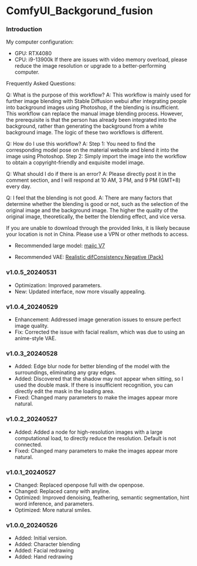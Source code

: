 # ComfyUI_Backgorund_fusion

### Introduction

My computer configuration:
- GPU: RTX4080
- CPU: i9-13900k
If there are issues with video memory overload, please reduce the image resolution or upgrade to a better-performing computer.

Frequently Asked Questions:

Q: What is the purpose of this workflow?
A: This workflow is mainly used for further image blending with Stable Diffusion webui after integrating people into background images using Photoshop, if the blending is insufficient. This workflow can replace the manual image blending process. However, the prerequisite is that the person has already been integrated into the background, rather than generating the background from a white background image. The logic of these two workflows is different.

Q: How do I use this workflow?
A: Step 1: You need to find the corresponding model pose on the material website and blend it into the image using Photoshop. Step 2: Simply import the image into the workflow to obtain a copyright-friendly and exquisite model image.

Q: What should I do if there is an error?
A: Please directly post it in the comment section, and I will respond at 10 AM, 3 PM, and 9 PM (GMT+8) every day.

Q: I feel that the blending is not good. 
A: There are many factors that determine whether the blending is good or not, such as the selection of the original image and the background image. The higher the quality of the original image, theoretically, the better the blending effect, and vice versa.

If you are unable to download through the provided links, it is likely because your location is not in China. Please use a VPN or other methods to access.

- Recommended large model: [majic V7](https://www.liblib.art/modelinfo/bced6d7ec1460ac7b923fc5bc95c4540)

- Recommended VAE: [Realistic difConsistency Negative (Pack)](https://www.liblib.art/modelinfo/232ff495f7c14381910dc6f4df78a7ab)

### v1.0.5_20240531
- Optimization: Improved parameters.
- New: Updated interface, now more visually appealing.

### v1.0.4_20240529
- Enhancement: Addressed image generation issues to ensure perfect image quality.
- Fix: Corrected the issue with facial realism, which was due to using an anime-style VAE.

### v1.0.3_20240528
- Added: Edge blur node for better blending of the model with the surroundings, eliminating any gray edges.
- Added: Discovered that the shadow may not appear when sitting, so I used the double mask. If there is insufficient recognition, you can directly edit the mask in the loading area.
- Fixed: Changed many parameters to make the images appear more natural.

### v1.0.2_20240527
- Added: Added a node for high-resolution images with a large computational load, to directly reduce the resolution. Default is not connected.
- Fixed: Changed many parameters to make the images appear more natural.

### v1.0.1_20240527
- Changed: Replaced openpose full with dw openpose.
- Changed: Replaced canny with anyline.
- Optimized: Improved denoising, feathering, semantic segmentation, hint word inference, and parameters.
- Optimized: More natural smiles.

### v1.0.0_20240526
- Added: Initial version.
- Added: Character blending
- Added: Facial redrawing
- Added: Hand redrawing